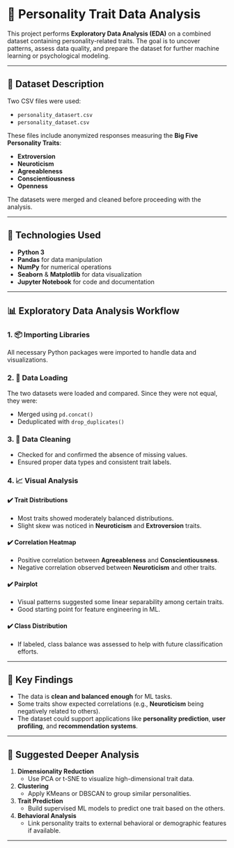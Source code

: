 # 🧠 Personality Trait Data Analysis

This project performs **Exploratory Data Analysis (EDA)** on a combined dataset containing personality-related traits. The goal is to uncover patterns, assess data quality, and prepare the dataset for further machine learning or psychological modeling.

---

## 📁 Dataset Description

Two CSV files were used:
- `personality_datasert.csv`
- `personality_dataset.csv`

These files include anonymized responses measuring the **Big Five Personality Traits**:
- **Extroversion**
- **Neuroticism**
- **Agreeableness**
- **Conscientiousness**
- **Openness**

The datasets were merged and cleaned before proceeding with the analysis.

---

## 🔧 Technologies Used

- **Python 3**
- **Pandas** for data manipulation
- **NumPy** for numerical operations
- **Seaborn** & **Matplotlib** for data visualization
- **Jupyter Notebook** for code and documentation

---

## 📊 Exploratory Data Analysis Workflow

### 1. 📦 Importing Libraries
All necessary Python packages were imported to handle data and visualizations.

### 2. 📂 Data Loading
The two datasets were loaded and compared. Since they were not equal, they were:
- Merged using `pd.concat()`
- Deduplicated with `drop_duplicates()`

### 3. 🧹 Data Cleaning
- Checked for and confirmed the absence of missing values.
- Ensured proper data types and consistent trait labels.

### 4. 📈 Visual Analysis

#### ✔️ Trait Distributions
- Most traits showed moderately balanced distributions.
- Slight skew was noticed in **Neuroticism** and **Extroversion** traits.

#### ✔️ Correlation Heatmap
- Positive correlation between **Agreeableness** and **Conscientiousness**.
- Negative correlation observed between **Neuroticism** and other traits.

#### ✔️ Pairplot
- Visual patterns suggested some linear separability among certain traits.
- Good starting point for feature engineering in ML.

#### ✔️ Class Distribution
- If labeled, class balance was assessed to help with future classification efforts.

---

## 🧠 Key Findings

- The data is **clean and balanced enough** for ML tasks.
- Some traits show expected correlations (e.g., **Neuroticism** being negatively related to others).
- The dataset could support applications like **personality prediction**, **user profiling**, and **recommendation systems**.

---

## 🚀 Suggested Deeper Analysis

1. **Dimensionality Reduction**
   - Use PCA or t-SNE to visualize high-dimensional trait data.
2. **Clustering**
   - Apply KMeans or DBSCAN to group similar personalities.
3. **Trait Prediction**
   - Build supervised ML models to predict one trait based on the others.
4. **Behavioral Analysis**
   - Link personality traits to external behavioral or demographic features if available.

---

